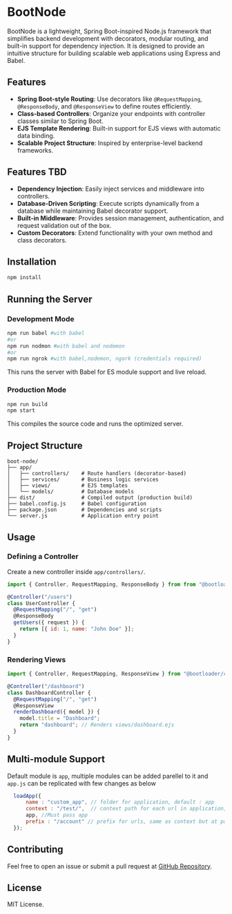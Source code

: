 # BootNode

BootNode is a lightweight, Spring Boot-inspired Node.js framework that simplifies backend development with decorators, modular routing, and built-in support for dependency injection. It is designed to provide an intuitive structure for building scalable web applications using Express and Babel.

## Features

- **Spring Boot-style Routing**: Use decorators like `@RequestMapping`, `@ResponseBody`, and `@ResponseView` to define routes efficiently.
- **Class-based Controllers**: Organize your endpoints with controller classes similar to Spring Boot.
- **EJS Template Rendering**: Built-in support for EJS views with automatic data binding.
- **Scalable Project Structure**: Inspired by enterprise-level backend frameworks.

## Features TBD
- **Dependency Injection**: Easily inject services and middleware into controllers.
- **Database-Driven Scripting**: Execute scripts dynamically from a database while maintaining Babel decorator support.
- **Built-in Middleware**: Provides session management, authentication, and request validation out of the box.
- **Custom Decorators**: Extend functionality with your own method and class decorators.


## Installation

```sh
npm install
```

## Running the Server

### Development Mode
```sh
npm run babel #with babel
#or
npm run nodmon #with babel and nodemon
#or
npm run ngrok #with babel,nodemon, ngork (credentials required)

```
This runs the server with Babel for ES module support and live reload.

### Production Mode
```sh
npm run build
npm start
```
This compiles the source code and runs the optimized server.

## Project Structure
```
boot-node/
├── app/
│   ├── controllers/    # Route handlers (decorator-based)
│   ├── services/       # Business logic services
│   ├── views/          # EJS templates
│   └── models/         # Database models
├── dist/               # Compiled output (production build)
├── babel.config.js     # Babel configuration
├── package.json        # Dependencies and scripts
└── server.js           # Application entry point
```

## Usage

### Defining a Controller
Create a new controller inside `app/controllers/`.

```javascript
import { Controller, RequestMapping, ResponseBody } from from "@bootloader/core/decorators";

@Controller("/users")
class UserController {
  @RequestMapping("/", "get")
  @ResponseBody
  getUsers({ request }) {
    return [{ id: 1, name: "John Doe" }];
  }
}
```

### Rendering Views
```javascript
import { Controller, RequestMapping, ResponseView } from "@bootloader/core/decorators";

@Controller("/dashboard")
class DashboardController {
  @RequestMapping("/", "get")
  @ResponseView
  renderDashboard({ model }) {
    model.title = "Dashboard";
    return "dashboard"; // Renders views/dashboard.ejs
  }
}
```

## Multi-module Support
Default module is `app`, multiple modules can be added parellel to it and `app.js` can be replicated with few changes as below

```javascript
  loadApp({ 
      name : "custom_app", // folder for application, default : app
      context : "/test/",  // context path for each url in application,default : ""
      app, //Must pass app
      prefix : "/account" // prefix for urls, same as context but at path level,  default : ""
  });
```

## Contributing
Feel free to open an issue or submit a pull request at [GitHub Repository](https://github.com/bootloader/boot-node).

## License
MIT License.

